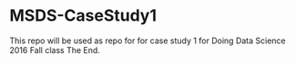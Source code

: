 # MSDS-CaseStudy1
This repo will be used as repo for for case study 1 for Doing Data Science 2016 Fall class
The End.